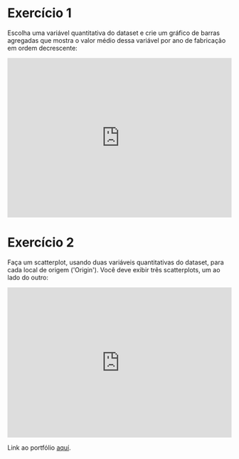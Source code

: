 <h1>Exercício 1</h1>
<p>Escolha uma variável quantitativa do dataset e crie um gráfico de barras agregadas que mostra o valor médio dessa variável por ano de fabricação em ordem decrescente:</p>
<iframe width="100%" height="358" frameborder="0"
  src="https://observablehq.com/embed/1257a487874c3f1c?cells=barras1"></iframe>

<h1>Exercício 2</h1>
<p>Faça um scatterplot, usando duas variáveis quantitativas do dataset, para cada local de origem ('Origin'). Você deve exibir três scatterplots, um ao lado do outro:</p>
<iframe width="100%" height="337" frameborder="0"
  src="https://observablehq.com/embed/1257a487874c3f1c?cells=scatterplot1"></iframe>
<p>Link ao portfólio <a href="[https://www.ejemplo.com](https://observablehq.com/d/1257a487874c3f1c)https://observablehq.com/d/1257a487874c3f1c">aquí</a>.</p>
